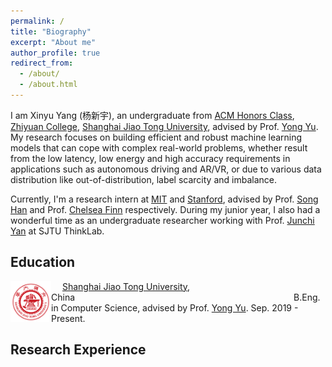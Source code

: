 ```yaml
---
permalink: /
title: "Biography"
excerpt: "About me"
author_profile: true
redirect_from: 
  - /about/
  - /about.html
---
```


I am Xinyu Yang (杨新宇), an undergraduate from [ACM Honors Class](https://acm.sjtu.edu.cn/home), [Zhiyuan College](http://zhiyuan.sjtu.edu.cn/), [Shanghai Jiao Tong University](https://en.sjtu.edu.cn/), advised by Prof. [Yong Yu](https://apex.sjtu.edu.cn/members/yyu). My research focuses on building efficient and robust machine learning models that can cope with complex real-world problems, whether result from the low latency, low energy and high accuracy requirements in applications such as autonomous driving and AR/VR, or due to various data distribution like out-of-distribution, label scarcity and imbalance. 

Currently, I'm a research intern at [MIT](https://www.mit.edu/) and [Stanford](https://www.stanford.edu/), advised by Prof. [Song Han](https://songhan.mit.edu/) and Prof. [Chelsea Finn](https://ai.stanford.edu/~cbfinn/) respectively. During my junior year, I also had a wonderful time as an undergraduate researcher working with Prof. [Junchi Yan](https://thinklab.sjtu.edu.cn/) at SJTU ThinkLab.  


## Education

<img src="../images/sjtu.png" alt="sjtu" style="zoom:11%; float: left" /> &emsp; [Shanghai Jiao Tong University](http://en.sjtu.edu.cn/), China&emsp;&emsp;&emsp;&emsp;&emsp;&emsp;&emsp;&emsp;&emsp;&emsp;&emsp;&emsp;&emsp;&emsp;&emsp;&emsp;&emsp;&emsp;&emsp;&emsp;&emsp;&emsp;&emsp;&emsp;&emsp;B.Eng. in Computer Science, advised by Prof. [Yong Yu](http://www.cs.sjtu.edu.cn/en/PeopleDetail.aspx?id=140). Sep. 2019 - Present.

## Research Experience





